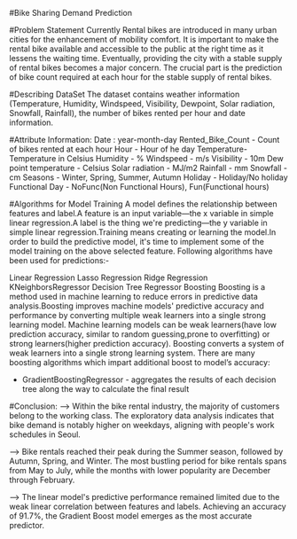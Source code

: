 #Bike Sharing Demand Prediction

#Problem Statement
Currently Rental bikes are introduced in many urban cities for the enhancement of mobility comfort. It is important to make the rental bike available and accessible to the public at the right time as it lessens the waiting time. Eventually, providing the city with a stable supply of rental bikes becomes a major concern. The crucial part is the prediction of bike count required at each hour for the stable supply of rental bikes.

#Describing DataSet
The dataset contains weather information (Temperature, Humidity, Windspeed, Visibility, Dewpoint, Solar radiation, Snowfall, Rainfall), the number of bikes rented per hour and date information.

#Attribute Information:
Date : year-month-day
Rented_Bike_Count - Count of bikes rented at each hour
Hour - Hour of he day
Temperature-Temperature in Celsius
Humidity - %
Windspeed - m/s
Visibility - 10m
Dew point temperature - Celsius
Solar radiation - MJ/m2
Rainfall - mm
Snowfall - cm
Seasons - Winter, Spring, Summer, Autumn
Holiday - Holiday/No holiday
Functional Day - NoFunc(Non Functional Hours), Fun(Functional hours)

#Algorithms for Model Training
A model defines the relationship between features and label.A feature is an input variable—the x variable in simple linear regression.A label is the thing we're predicting—the y variable in simple linear regression.Training means creating or learning the model.In order to build the predictive model, it's time to implement some of the model training on the above selected feature.
Following algorithms have been used for predictions:-

Linear Regression
Lasso Regression
Ridge Regression
KNeighborsRegressor
Decision Tree Regressor
Boosting
Boosting is a method used in machine learning to reduce errors in predictive data analysis.Boosting improves machine models' predictive accuracy and performance by converting multiple weak learners into a single strong learning model. Machine learning models can be weak learners(have low prediction accuracy, similar to random guessing,prone to overfitting) or strong learners(higher prediction accuracy). Boosting converts a system of weak learners into a single strong learning system. There are many boosting algorithms which impart additional boost to model’s accuracy:
- GradientBoostingRegressor - aggregates the results of each decision tree along the way to calculate the final result

#Conclusion: 
--> Within the bike rental industry, the majority of customers belong to the working class. The exploratory data analysis indicates that bike demand is notably higher on weekdays, aligning with people's work schedules in Seoul.

--> Bike rentals reached their peak during the Summer season, followed by Autumn, Spring, and Winter. The most bustling period for bike rentals spans from May to July, while the months with lower popularity are December through February.

--> The linear model's predictive performance remained limited due to the weak linear correlation between features and labels. Achieving an accuracy of 91.7%, the Gradient Boost model emerges as the most accurate predictor.
